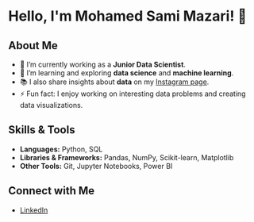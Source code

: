 
# Hello, I'm Mohamed Sami Mazari! 👋

## About Me
- 🔭 I’m currently working as a **Junior Data Scientist**.
- 🌱 I’m learning and exploring **data science** and **machine learning**.
- 📚 I also share insights about **data** on my [Instagram page](https://instagram.com/Actualytics).
- ⚡ Fun fact: I enjoy working on interesting data problems and creating data visualizations.

## Skills & Tools
- **Languages:** Python, SQL
- **Libraries & Frameworks:** Pandas, NumPy, Scikit-learn, Matplotlib
- **Other Tools:** Git, Jupyter Notebooks, Power BI

## Connect with Me
- [LinkedIn](https://www.linkedin.com/in/mohamed-sami-mazari/)
  


